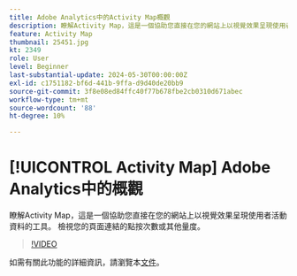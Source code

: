 ```yaml
---
title: Adobe Analytics中的Activity Map概觀
description: 瞭解Activity Map，這是一個協助您直接在您的網站上以視覺效果呈現使用者活動資料的工具。 檢視您的頁面連結的點按次數或其他量度。
feature: Activity Map
thumbnail: 25451.jpg
kt: 2349
role: User
level: Beginner
last-substantial-update: 2024-05-30T00:00:00Z
exl-id: c1751182-bf6d-441b-9ffa-d9d40de20bb9
source-git-commit: 3f8e08ed84ffc40f77b678fbe2cb0310d671abec
workflow-type: tm+mt
source-wordcount: '88'
ht-degree: 10%

---
```


# [!UICONTROL Activity Map] Adobe Analytics中的概觀

瞭解Activity Map，這是一個協助您直接在您的網站上以視覺效果呈現使用者活動資料的工具。 檢視您的頁面連結的點按次數或其他量度。

>[!VIDEO](https://video.tv.adobe.com/v/25451/?quality=12&learn=on)

如需有關此功能的詳細資訊，請瀏覽本[文件](https://experienceleague.adobe.com/en/docs/analytics/analyze/activity-map/activity-map)。
